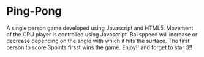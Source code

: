 # Ping-Pong
A single person game developed using Javascript and HTML5. Movement of the CPU player is controlled using Javascript. Ballsppeed will increase or decrease depending on the angle with which it hits the surface. The first person to score 3points firsst wins the game. 
Enjoy!! and forget to star :)!!
